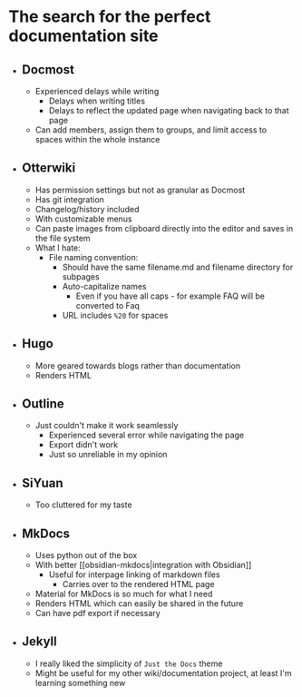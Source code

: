 # The search for the perfect documentation site
- ## Docmost
	- Experienced delays while writing
		- Delays when writing titles
		- Delays to reflect the updated page when navigating back to that page
	- Can add members, assign them to groups, and limit access to spaces within the whole instance
- ## Otterwiki
	- Has permission settings but not as granular as Docmost
	- Has git integration
	- Changelog/history included
	- With customizable menus
	- Can paste images from clipboard directly into the editor and saves in the file system
	- What I hate:
		- File naming convention:
			- Should have the same filename.md and filename directory for subpages
			- Auto-capitalize names
				- Even if you have all caps - for example FAQ will be converted to Faq
			- URL includes `%20` for spaces
- ## Hugo
	- More geared towards blogs rather than documentation
	- Renders HTML
- ## Outline
	- Just couldn't make it work seamlessly
		- Experienced several error while navigating the page
		- Export didn't work
		- Just so unreliable in my opinion
- ## SiYuan
	- Too cluttered for my taste
- ## MkDocs
	- Uses python out of the box
	- With better [[obsidian-mkdocs|integration with Obsidian]]
		- Useful for interpage linking of markdown files
			- Carries over to the rendered HTML page
	- Material for MkDocs is so much for what I need
	- Renders HTML which can easily be shared in the future
	- Can have pdf export if necessary
- ## Jekyll
	- I really liked the simplicity of `Just the Docs` theme
	- Might be useful for my other wiki/documentation project, at least I'm learning something new
